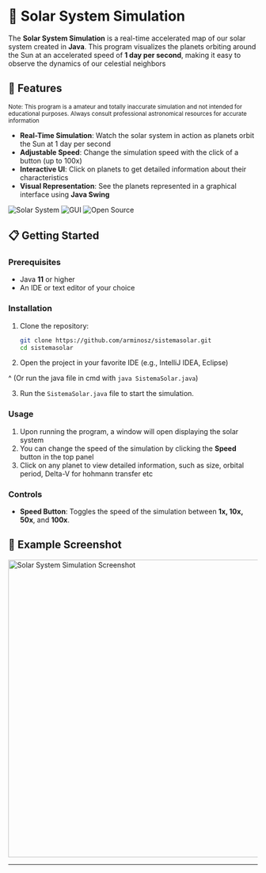 
# 🌌 Solar System Simulation

The **Solar System Simulation** is a real-time accelerated map of our solar system created in **Java**. This program visualizes the planets orbiting around the Sun at an accelerated speed of **1 day per second**, making it easy to observe the dynamics of our celestial neighbors

## 🚀 Features
<sub>Note: This program is a amateur and totally inaccurate simulation and not intended for educational purposes. Always consult professional astronomical resources for accurate information </sub>
- **Real-Time Simulation**: Watch the solar system in action as planets orbit the Sun at 1 day per second
- **Adjustable Speed**: Change the simulation speed with the click of a button (up to 100x)
- **Interactive UI**: Click on planets to get detailed information about their characteristics
- **Visual Representation**: See the planets represented in a graphical interface using **Java Swing**

![Solar System](https://img.shields.io/badge/Java-11%2B-orange) ![GUI](https://img.shields.io/badge/Swing-GUI-blue) ![Open Source](https://img.shields.io/badge/License-MIT-green)

## 📋 Getting Started

### Prerequisites

- Java **11** or higher
- An IDE or text editor of your choice

### Installation

1. Clone the repository:

   ```bash
   git clone https://github.com/arminosz/sistemasolar.git
   cd sistemasolar
   ```

2. Open the project in your favorite IDE (e.g., IntelliJ IDEA, Eclipse)

^ (Or run the java file in cmd with `java SistemaSolar.java`) 

3. Run the `SistemaSolar.java` file to start the simulation.

### Usage

1. Upon running the program, a window will open displaying the solar system
2. You can change the speed of the simulation by clicking the **Speed** button in the top panel
3. Click on any planet to view detailed information, such as size, orbital period, Delta-V for hohmann transfer etc

### Controls

- **Speed Button**: Toggles the speed of the simulation between **1x, 10x, 50x**, and **100x**.

## 🤖 Example Screenshot
<img src="https://media.discordapp.net/attachments/1272676863353032746/1293371563067965612/image.png?ex=670721a2&is=6705d022&hm=89fab9454fac0a9be87cd31fdbdc80419ced554a9995a1d9c860b98e70513ea8&=&format=webp&quality=lossless&width=882&height=473" alt="Solar System Simulation Screenshot" width="600"/>

---
